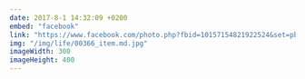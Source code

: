 ```yaml
---
date: 2017-8-1 14:32:09 +0200
embed: "facebook"
link: "https://www.facebook.com/photo.php?fbid=10157154821922524&set=pb.558382523.-2207520000.1507209183.&type=3&theater"
img: "/img/life/00366_item.md.jpg"
imageWidth: 300
imageHeight: 400
---
```

